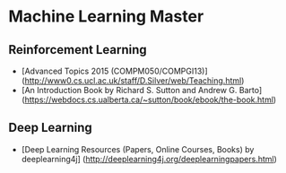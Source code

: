 # Machine Learning Master

## Reinforcement Learning
 * [Advanced Topics  2015 (COMPM050/COMPGI13)] (http://www0.cs.ucl.ac.uk/staff/D.Silver/web/Teaching.html)
 * [An Introduction Book by Richard S. Sutton and Andrew G. Barto] (https://webdocs.cs.ualberta.ca/~sutton/book/ebook/the-book.html)
 
## Deep Learning
 * [Deep Learning Resources (Papers, Online Courses, Books) by deeplearning4j] (http://deeplearning4j.org/deeplearningpapers.html)
